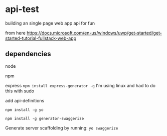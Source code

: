 # api-test
building an single page web app api for fun

from here https://docs.microsoft.com/en-us/windows/uwp/get-started/get-started-tutorial-fullstack-web-app

## dependencies
node

npm

express `npm install express-generator -g` I'm using linux and had to do this with sudo

add api-definitions

`npm install -g yo`

`npm install -g generator-swaggerize`

Generate server scaffolding by running:
`yo swaggerize`
